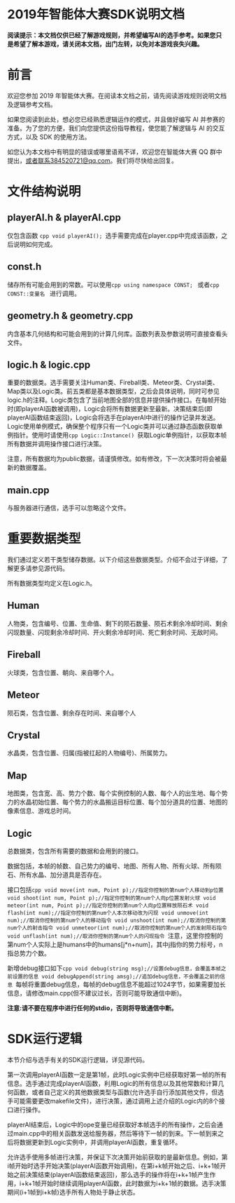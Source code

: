 # 2019年智能体大赛SDK说明文档

**阅读提示：本文档仅供已经了解游戏规则，并希望编写AI的选手参考。如果您只是希望了解本游戏，请关闭本文档，出门左转，以免对本游戏丧失兴趣。**

# 前言

欢迎您参加 2019 年智能体大赛。在阅读本文档之前，请先阅读游戏规则说明文档及逻辑参考文档。

如果您阅读到此处，想必您已经熟悉逻辑运作的模式，并且做好编写 AI 并参赛的准备。为了您的方便，我们向您提供这份指导教程，使您能了解逻辑与 AI 的交互方式，以及 SDK 的使用方法。

如您认为本文档中有明显的错误或哪里语焉不详，欢迎您在智能体大赛 QQ 群中提出，或者联系384520721@qq.com。我们将尽快给出回复。

# 文件结构说明

## playerAI.h & playerAI.cpp
仅包含函数
​```cpp
void playerAI();
​```
选手需要完成在player.cpp中完成该函数，之后说明如何完成。

## const.h
储存所有可能会用到的常数。可以使用
​```cpp
using namespace CONST;
​```
或者
​```cpp
CONST::变量名
​```
进行调用。

## geometry.h & geometry.cpp
内含基本几何结构和可能会用到的计算几何库。函数列表及参数说明可直接查看头文件。

## logic.h & logic.cpp
重要的数据类。选手需要关注Human类、Fireball类、Meteor类、Crystal类、Map类以及Logic类。前五类都是基本数据类型，之后会具体说明，同时可参见logic.h的注释。Logic类包含了当前地图全部的信息并提供操作接口。在每帧开始时(即playerAI函数被调用)，Logic会将所有数据更新至最新。决策结束后(即playerAI函数结束返回)，Logic会将选手在playerAI中进行的操作记录并发送。Logic使用单例模式，确保整个程序只有一个Logic类并可以通过静态函数获取单例指针。使用时请使用
​```cpp
Logic::Instance()
​```
获取Logic单例指针，以获取本帧所有数据并调用操作接口进行决策。

注意，所有数据均为public数据，请谨慎修改。如有修改，下一次决策时将会被最新的数据覆盖。

## main.cpp
与服务器进行通信，选手可以忽略这个文件。

# 重要数据类型
我们通过定义若干类型储存数据。以下介绍这些数据类型。介绍不会过于详细，了解更多请参见源代码。

所有数据类型均定义在Logic.h。

## Human
人物类，包含编号、位置、生命值、剩下的陨石数量、陨石术剩余冷却时间、剩余闪现数量、闪现剩余冷却时间、开火剩余冷却时间、死亡剩余时间、无敌时间。

## Fireball
火球类，包含位置、朝向、来自哪个人。

## Meteor
陨石类，包含位置、剩余存在时间、来自哪个人

## Crystal
水晶类，包含位置、归属(指被扛起的人物编号)、所属势力。

## Map
地图类，包含宽、高、势力个数、每个实例控制的人数、每个人的出生地、每个势力的水晶初始位置、每个势力的水晶搬运目标位置、每个加分道具的位置、地图的像素信息、游戏总时间。

## Logic
总数据类，包含所有需要的数据和会用到的接口。

数据包括，本帧的帧数、自己势力的编号、地图、所有人物、所有火球、所有陨石、所有水晶、加分道具是否存在。

接口包括
​```cpp
void move(int num, Point p);//指定你控制的第num个人移动到p位置
void shoot(int num, Point p);//指定你控制的第num个人向p位置发射火球
void meteor(int num, Point p);//指定你控制的第num个人向p位置释放陨石术
void flash(int num);//指定你控制的第num个人本次移动改为闪现
void unmove(int num);//取消你控制的第num个人的移动指令
void unshoot(int num);//取消你控制的第num个人的射击指令
void unmeteor(int num);//取消你控制的第num个人的发射陨石指令
void unflash(int num);//取消你控制的第num个人的闪现指令
​```
注意，这里你控制的第num个人实际上是humans中的humans[j*n+num]，其中j指你的势力标号，n指总势力个数。

新增debug接口如下
​```cpp
void debug(string msg);//设置debug信息，会覆盖本帧之前设置的信息
void debugAppend(string amsg);//追加debug信息，不会覆盖之前的信息
​```
每帧将重置debug信息，每帧的debug信息不能超过1024字节，如果需要加长信息，请修改main.cpp(但不建议过长，否则可能导致通信中断)。

**注意:请不要在程序中进行任何的stdio，否则将导致通信中断。**

# SDK运行逻辑
本节介绍与选手有关的SDK运行逻辑，详见源代码。

第一次调用playerAI函数一定是第1帧，此时Logic实例中已经获取好第一帧的所有信息。选手通过完成playerAI函数，利用Logic的所有信息以及其他常数和计算几何函数，或者自己定义的其他数据类型与函数(允许选手自行添加其他文件，但选手可能需要更改makefile文件)，进行决策，通过调用上述介绍的Logic内的8个接口进行操作。

playerAI结束后，Logic中的ope变量已经获取好本帧选手的所有操作，之后会通过main.cpp中的相关函数发送给服务器，然后等待下一帧的到来。下一帧到来之后将数据更新到Logic实例中，并调用playerAI函数，重复循环。

允许选手使用多帧进行决策，并保证下次决策开始前获取的是最新信息。例如，第i帧开始时选手开始决策(playerAI函数开始调用)，在第i+k帧开始之后、i+k+1帧开始之前决策结束(playerAI函数结束返回)，那么选手的操作将在i+k+1帧产生作用，i+k+1帧开始时继续调用playerAI函数，此时数据为i+k+1帧的数据。选手决策期间(i+1帧到i+k帧)选手所有人物处于静止状态。
